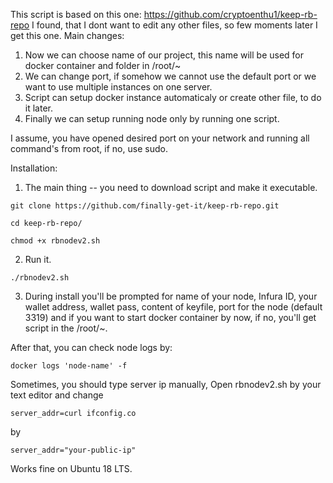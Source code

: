 This script is based on this one:
https://github.com/cryptoenthu1/keep-rb-repo
I found, that I dont want to edit any other files, so few moments later I get this one. 
Main changes:
1. Now we can choose name of our project, this name will be used for docker container and folder in /root/~
2. We can change port, if somehow we cannot use the default port or we want to use multiple instances on one server. 
3. Script can setup docker instance automaticaly or create other file, to do it later.
4. Finally we can setup running node only by running one script.

I assume, you have opened desired port on your network and running all command's from root, if no, use sudo. 

Installation:
1. The main thing -- you need to download script and make it executable. 

`git clone https://github.com/finally-get-it/keep-rb-repo.git`

`cd keep-rb-repo/`

`chmod +x rbnodev2.sh`

2. Run it. 

`./rbnodev2.sh`

3. During install you'll be prompted for name of your node, Infura ID, your wallet address, wallet pass, content of keyfile, port for the node (default 3319) and if you want to start docker container by now, if no, you'll get script in the /root/~. 

After that, you can check node logs by:

`docker logs 'node-name' -f`

Sometimes, you should type server ip manually, 
Open rbnodev2.sh by your text editor and change 

`server_addr=curl ifconfig.co`

by 

`server_addr="your-public-ip"`

Works fine on Ubuntu 18 LTS.
